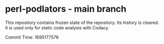 # perl-podlators - main branch

This repository contains frozen state of the repository.
Its history is cleared. It is used only for static code
analysis with Codacy.

Commit Time: 1695177576